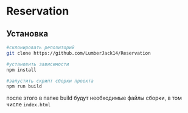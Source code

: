 # Reservation

## Установка

```bash
#склонировать репозиторий
git clone https://github.com/LumberJack14/Reservation

#установить зависимости
npm install

#запустить скрипт сборки проекта
npm run build
```

после этого в папке build будут необходимые файлы сборки, в том числе `index.html`
